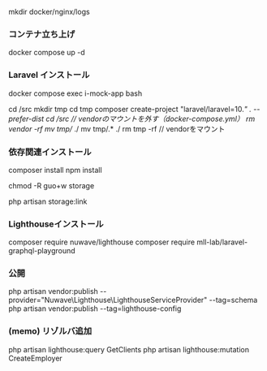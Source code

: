 mkdir docker/nginx/logs

### コンテナ立ち上げ
docker compose up -d

### Laravel インストール
docker compose exec i-mock-app bash

cd /src
mkdir tmp
cd tmp
composer create-project "laravel/laravel=10.*" . --prefer-dist
cd /src
// vendorのマウントを外す（docker-compose.yml）
rm vendor -rf
mv tmp/* ./
mv tmp/.* ./
rm tmp -rf
// vendorをマウント

### 依存関連インストール
composer install
npm install

chmod -R guo+w storage

php artisan storage:link

### Lighthouseインストール
composer require nuwave/lighthouse
composer require mll-lab/laravel-graphql-playground

### 公開
php artisan vendor:publish --provider="Nuwave\Lighthouse\LighthouseServiceProvider" --tag=schema
php artisan vendor:publish --tag=lighthouse-config

### (memo) リゾルバ追加
php artisan lighthouse:query GetClients
php artisan lighthouse:mutation CreateEmployer
